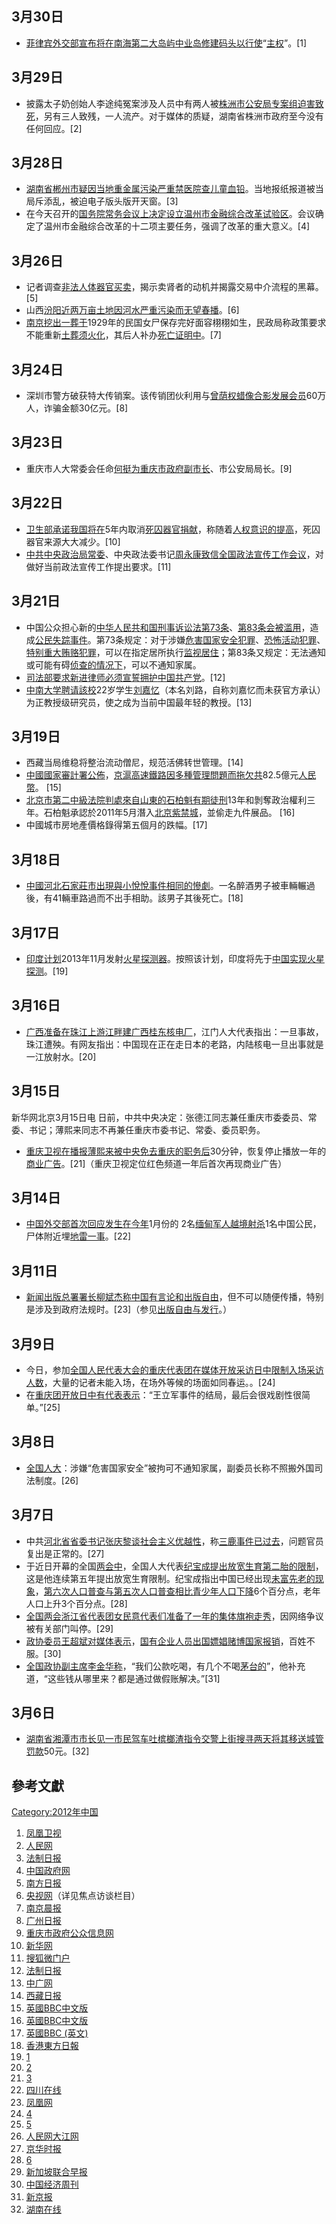 <noinclude></noinclude>

## 3月30日

  - [菲律宾外交部宣布将在](https://zh.wikipedia.org/wiki/菲律宾 "wikilink")[南海第二大岛屿](../Page/南海.md "wikilink")[中业岛修建码头以行使](../Page/中业岛.md "wikilink")“[主权](https://zh.wikipedia.org/wiki/主权 "wikilink")”。\[1\]

## 3月29日

  - 披露太子奶创始人李途纯冤案涉及人员中有两人被[株洲市](https://zh.wikipedia.org/wiki/株洲市 "wikilink")[公安局专案组迫害致死](https://zh.wikipedia.org/wiki/公安局 "wikilink")，另有三人致残，一人流产。对于媒体的质疑，湖南省株洲市政府至今没有任何回应。\[2\]

## 3月28日

  - [湖南省](../Page/湖南省.md "wikilink")[郴州市疑因当地](../Page/郴州市.md "wikilink")[重金属](../Page/重金属.md "wikilink")[污染严重禁医院查儿童血](../Page/污染.md "wikilink")[铅](../Page/铅.md "wikilink")。当地报纸报道被当局斥添乱，被迫电子版头版开天窗。\[3\]
  - 在今天召开的[国务院常务会议上决定设立](https://zh.wikipedia.org/wiki/国务院 "wikilink")[温州市金融综合改革试验区](../Page/温州市.md "wikilink")。会议确定了温州市金融综合改革的十二项主要任务，强调了改革的重大意义。\[4\]

## 3月26日

  - 记者调查[非法人体器官买卖](https://zh.wikipedia.org/wiki/非法人体器官买卖 "wikilink")，揭示卖肾者的动机并揭露交易中介流程的黑幕。\[5\]
  - 山西[汾阳近两万亩土地因河水严重污染而无望春播](https://zh.wikipedia.org/wiki/汾阳 "wikilink")。\[6\]
  - [南京挖出一葬于](https://zh.wikipedia.org/wiki/南京 "wikilink")1929年的民国女尸保存完好面容栩栩如生，民政局称政策要求不能重新[土葬须](../Page/土葬.md "wikilink")[火化](https://zh.wikipedia.org/wiki/火化 "wikilink")，其后人补办[死亡证明中](https://zh.wikipedia.org/wiki/死亡证明 "wikilink")。\[7\]

## 3月24日

  - 深圳市警方破获特大传销案。该传销团伙利用与[曾荫权蜡像合影发展会员](https://zh.wikipedia.org/wiki/曾荫权 "wikilink")60万人，诈骗金额30亿元。\[8\]

## 3月23日

  - 重庆市人大常委会任命[何挺为重庆市政府副市长](../Page/何挺.md "wikilink")、市公安局局长。\[9\]

## 3月22日

  - [卫生部承诺我国将在](../Page/中华人民共和国卫生部.md "wikilink")5年内取消[死囚器官捐献](https://zh.wikipedia.org/wiki/死囚器官捐献 "wikilink")，称随着[人权意识的提高](../Page/人权.md "wikilink")，死囚器官来源大大减少。\[10\]
  - [中共中央政治局常委](https://zh.wikipedia.org/wiki/中共中央政治局 "wikilink")、中央政法委书记[周永康致信全国政法宣传工作会议](../Page/周永康.md "wikilink")，对做好当前政法宣传工作提出要求。\[11\]

## 3月21日

  - 中国公众担心新的[中华人民共和国刑事诉讼法](https://zh.wikipedia.org/wiki/中华人民共和国刑事诉讼法 "wikilink")[第73条](https://zh.wikipedia.org/wiki/第73条 "wikilink")、[第83条会被](https://zh.wikipedia.org/wiki/第83条 "wikilink")[滥用](https://zh.wikipedia.org/wiki/滥用 "wikilink")，造成[公民失踪事件](https://zh.wikipedia.org/wiki/公民失踪 "wikilink")。第73条规定：对于涉嫌[危害国家安全犯罪](https://zh.wikipedia.org/wiki/危害国家安全犯罪 "wikilink")、[恐怖活动犯罪](https://zh.wikipedia.org/wiki/恐怖活动犯罪 "wikilink")、[特别重大贿赂犯罪](https://zh.wikipedia.org/wiki/特别重大贿赂犯罪 "wikilink")，可以在指定居所执行[监视居住](https://zh.wikipedia.org/wiki/监视居住 "wikilink")；第83条又规定：无法通知或可能有碍[侦查的情况下](https://zh.wikipedia.org/wiki/侦查 "wikilink")，可以不通知家属。
  - [司法部要求新进](../Page/中华人民共和国司法部.md "wikilink")[律师必须宣誓拥护](https://zh.wikipedia.org/wiki/律师 "wikilink")[中国共产党](../Page/中国共产党.md "wikilink")。\[12\]
  - [中南大学聘请該校](../Page/中南大学.md "wikilink")22岁学生[刘嘉忆](https://zh.wikipedia.org/wiki/刘嘉忆 "wikilink")（本名刘路，自称刘嘉忆而未获官方承认）为正教授级研究员，使之成为当前中国最年轻的教授。\[13\]

## 3月19日

  - 西藏当局维稳将整治流动僧尼，规范活佛转世管理。\[14\]
  - [中國國家審計署公佈](https://zh.wikipedia.org/wiki/中華人民共和國 "wikilink")，[京滬高速鐵路因多種管理問題而拖欠共](https://zh.wikipedia.org/wiki/京滬高速鐵路 "wikilink")82.5億元[人民幣](https://zh.wikipedia.org/wiki/人民幣 "wikilink")。
    \[15\]
  - [北京市第二中級法院判處來自](https://zh.wikipedia.org/wiki/北京 "wikilink")[山東的石柏魁有期徒刑](https://zh.wikipedia.org/wiki/山東 "wikilink")13年和剝奪政治權利三年。石柏魁承認於2011年5月潛入[北京紫禁城](https://zh.wikipedia.org/wiki/故宮 "wikilink")，並偷走九件展品。
    \[16\]
  - 中國城市房地產價格錄得第五個月的跌幅。\[17\]

## 3月18日

  - [中國](https://zh.wikipedia.org/wiki/中華人民共和國 "wikilink")[河北](../Page/河北省.md "wikilink")[石家莊市出現與](https://zh.wikipedia.org/wiki/石家莊市 "wikilink")[小悅悅事件相同的慘劇](https://zh.wikipedia.org/wiki/小悅悅事件 "wikilink")。一名醉酒男子被車輛輾過後，有41輛車路過而不出手相助。該男子其後死亡。\[18\]

## 3月17日

  - [印度计划](../Page/印度.md "wikilink")2013年11月发射[火星](../Page/火星.md "wikilink")[探测器](https://zh.wikipedia.org/wiki/探测器 "wikilink")。按照该计划，印度将先于[中国实现](https://zh.wikipedia.org/wiki/中国 "wikilink")[火星探测](../Page/火星探测.md "wikilink")。\[19\]

## 3月16日

  - [广西准备在](https://zh.wikipedia.org/wiki/广西 "wikilink")[珠江上游江畔建广西](../Page/珠江.md "wikilink")[桂东核电厂](https://zh.wikipedia.org/wiki/桂东核电厂 "wikilink")，江门人大代表指出：一旦事故，珠江遭殃。有网友指出：中国现在正在走日本的老路，内陆核电一旦出事就是一江放射水。\[20\]

## 3月15日

新华网北京3月15日电 日前，中共中央决定：张德江同志兼任重庆市委委员、常委、书记；薄熙来同志不再兼任重庆市委书记、常委、委员职务。

  - [重庆卫视在播报](../Page/重庆卫视.md "wikilink")[薄熙来被中央免去重庆的职务后](../Page/薄熙来.md "wikilink")30分钟，恢复停止播放一年的[商业广告](https://zh.wikipedia.org/wiki/商业广告 "wikilink")。\[21\]（重庆卫视定位红色频道一年后首次再现商业广告）

## 3月14日

  - [中国外交部首次回应发生在今年](https://zh.wikipedia.org/wiki/中国外交部 "wikilink")1月份的
    2名[缅甸军人越境射杀](https://zh.wikipedia.org/wiki/缅甸 "wikilink")1名中国公民，尸体附近埋[地雷一事](../Page/地雷.md "wikilink")。\[22\]

## 3月11日

  - [新闻出版总署署长](https://zh.wikipedia.org/wiki/新闻出版总署 "wikilink")[柳斌杰称中国有](../Page/柳斌杰.md "wikilink")[言论和](https://zh.wikipedia.org/wiki/言论自由 "wikilink")[出版自由](https://zh.wikipedia.org/wiki/出版自由 "wikilink")，但不可以随便传播，特别是涉及到政府法规时。\[23\]（参见[出版自由与发行](https://zh.wikipedia.org/wiki/出版自由 "wikilink")。）

## 3月9日

  - 今日，参加[全国人民代表大会的](../Page/全国人民代表大会.md "wikilink")[重庆代表团在](https://zh.wikipedia.org/wiki/重庆代表团 "wikilink")[媒体开放采访日中](https://zh.wikipedia.org/wiki/媒体开放采访日 "wikilink")[限制入场采访人数](https://zh.wikipedia.org/wiki/限制 "wikilink")，大量的记者未能入场，在场外等候的场面如同春运。。\[24\]
  - 在[重庆团开放日中有代表表示](https://zh.wikipedia.org/wiki/重庆团开放日 "wikilink")：“王立军事件的结局，最后会很戏剧性很简单。”\[25\]

## 3月8日

  - [全国人大](https://zh.wikipedia.org/wiki/全国人大 "wikilink")：涉嫌“危害国家安全”被拘可不通知家属，副委员长称不照搬外国司法制度。\[26\]

## 3月7日

  - 中共[河北省](../Page/河北省.md "wikilink")[省委书记](../Page/省委书记.md "wikilink")[张庆黎谈](../Page/张庆黎.md "wikilink")[社会主义优越性](../Page/社会主义.md "wikilink")，称[三鹿事件已过去](https://zh.wikipedia.org/wiki/三鹿事件 "wikilink")，问题官员复出是正常的。\[27\]
  - 于近日开幕的全国[两会中](../Page/两会.md "wikilink")，全国人大代表[纪宝成提出放宽生育第二胎的限制](../Page/纪宝成.md "wikilink")，这是他连续第五年提出放宽生育限制。纪宝成指出中国已经出现[未富先老的现象](https://zh.wikipedia.org/wiki/未富先老 "wikilink")，[第六次人口普查与](https://zh.wikipedia.org/wiki/第六次人口普查 "wikilink")[第五次人口普查相比青少年人口下降](https://zh.wikipedia.org/wiki/第五次人口普查 "wikilink")6个百分点，老年人口上升3个百分点。\[28\]
  - [全国两会浙江省代表团女民意代表们准备了一年的集体旗袍走秀](https://zh.wikipedia.org/wiki/全国两会 "wikilink")，因网络争议被有关部门叫停。\[29\]
  - [政协委员](https://zh.wikipedia.org/wiki/政协委员 "wikilink")[王超斌对媒体表示](https://zh.wikipedia.org/wiki/王超斌 "wikilink")，[国有企业人员出国](../Page/国有企业.md "wikilink")[嫖娼](https://zh.wikipedia.org/wiki/嫖娼 "wikilink")[赌博国家报销](../Page/赌博.md "wikilink")，百姓不服。\[30\]
  - [全国政协副主席](https://zh.wikipedia.org/wiki/全国政协 "wikilink")[李金华称](https://zh.wikipedia.org/wiki/李金华 "wikilink")，“我们公款吃喝，有几个不喝[茅台的](https://zh.wikipedia.org/wiki/茅台 "wikilink")”，他补充道，“这些钱从哪里来？都是通过做假账解决。”\[31\]

## 3月6日

  - [湖南省](../Page/湖南省.md "wikilink")[湘潭市市长见一市民驾车吐](../Page/湘潭市.md "wikilink")[槟榔渣指令交警上街搜寻两天将其移送](https://zh.wikipedia.org/wiki/槟榔 "wikilink")[城管罚款](https://zh.wikipedia.org/wiki/城管 "wikilink")50元。\[32\]

## 參考文獻

[Category:2012年中国](https://zh.wikipedia.org/wiki/Category:2012年中国 "wikilink")

1.  [凤凰卫视](http://news.ifeng.com/mainland/special/nanhaizhengduan/content-3/detail_2012_03/31/13575567_0.shtml)
2.  [人民网](https://archive.is/20130101150124/http://he.people.com.cn/GB//n/2012/0329/c192235-16891063.html)
3.  [法制日报](http://news.qq.com/a/20120328/000019.htm)
4.  [中国政府网](http://www.gov.cn/ldhd/2012-03/28/content_2102006.htm)
5.  [南方日报](https://web.archive.org/web/20120329022813/http://gd.nfdaily.cn/content/2012-03/26/content_41432268.htm)
6.  [央视网](http://news.cntv.cn/china/20120326/121727.shtml)（详见焦点访谈栏目）
7.  [南京晨报](http://news.ifeng.com/society/2/detail_2012_03/26/13444774_0.shtml)
8.  [广州日报](https://web.archive.org/web/20120323203649/http://gzdaily.dayoo.com/html/2012-03/24/content_1652526.htm)
9.  [重庆市政府公众信息网](https://web.archive.org/web/20120325175919/http://www.cq.gov.cn/wztt/pic/389091.htm)
10. [新华网](http://news.qq.com/a/20120322/001592.htm)
11. [搜狐微门户](http://wei.sohu.com/20120323/n338627443.shtml?pvid=tc_news&a=&b=%E5%91%A8%E6%B0%B8%E5%BA%B7%E8%87%B4%E4%BF%A1%E5%85%A8%E5%9B%BD%E6%94%BF%E6%B3%95%E5%B7%A5%E4%BD%9C%E4%BC%9A%E8%AE%AE%20%E6%9C%AA%E8%83%BD%E5%87%BA%E5%B8%AD)
12. [法制日报](http://news.ifeng.com/mainland/detail_2012_03/21/13337393_0.shtml)
13. [中广网](http://news.ifeng.com/mainland/detail_2012_03/20/13327532_0.shtml)
14. [西藏日报](http://news.qq.com/a/20120319/000028.htm)
15. [英國BBC中文版](http://www.bbc.co.uk/zhongwen/trad/chinese_news/2012/03/120319_china_highspeedrail.shtml)
16. [英國BBC中文版](http://www.bbc.co.uk/zhongwen/trad/chinese_news/2012/03/120319_china_forbidden_city_robbery.shtml)
17. [英國BBC (英文)](http://www.bbc.co.uk/news/business-17425352)
18. [香港東方日報](http://orientaldaily.on.cc/cnt/china_world/20120318/00178_009.html)
19. [1](http://news.sina.com.cn/w/2012-03-17/224524131449.shtml)
20. [2](http://news.gd.sina.com.cn/news/20120316/1259195.html)
21. [3](http://news.qq.com/a/20120316/000591.htm?qq=0&ADUIN=275746128&ADSESSION=1331856178&ADTAG=CLIENT.QQ.3307_.0)
22. [四川在线](http://news.ifeng.com/world/detail_2012_03/14/13176606_0.shtml)
23. [凤凰网](http://v.ifeng.com/special/caojingxinglianghui2012/)
24. [4](http://www.chinadaily.com.cn/hqgj/jryw/2012-03-09/content_5369036_2.html#)
25. [5](https://archive.is/20130426175342/http://cn.ibtimes.com/artnews/9758/20120308/wanglijun-chongqing-huangqifan-boxilai.htm)
26. [人民网](http://news.qq.com/a/20120308/000784.htm)[大江网](http://news.163.com/12/0308/10/7S2ML30B00014AEE.html)
27. [京华时报](http://news.qq.com/a/20120308/000113.htm)
28. [6](http://news.sina.com.cn/c/2012-03-07/083324073696.shtml)
29. [新加坡联合早报](http://www.zaobao.com/zg/zg120308_007.shtml)
30. [中国经济周刊](http://news.163.com/12/0307/17/7S0SEGMT0001124J.html)
31. [新京报](http://news.163.com/12/0308/02/7S1S010R00014AED.html)
32. [湖南在线](http://news.qq.com/a/20120308/000495.htm)